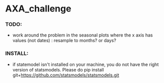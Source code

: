 # AXA_challenge

### TODO: 

- work around the problem in the seasonal plots where the x axis has values (not dates) : resample to months? or days?


### INSTALL:
- if statemodel isn't installed on your machine, you do not have the right version of statsmodels. Please do
 pip install git+https://github.com/statsmodels/statsmodels.git